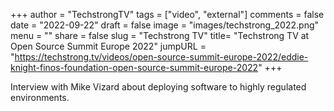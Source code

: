 +++
author = "TechstrongTV"
tags = ["video", "external"]
comments = false
date = "2022-09-22"
draft = false
image = "images/techstrong_2022.png"
menu = ""
share = false
slug = "Techstrong TV"
title= "Techstrong TV at Open Source Summit Europe 2022"
jumpURL = "https://techstrong.tv/videos/open-source-summit-europe-2022/eddie-knight-finos-foundation-open-source-summit-europe-2022"
+++

Interview with Mike Vizard about deploying software to highly regulated environments.